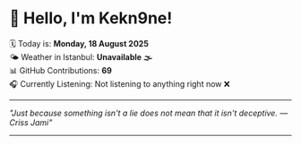 # 👋 Hello, I'm Kekn9ne!

🗓️ Today is: **Monday, 18 August 2025**  
🌤️ Weather in Istanbul: **Unavailable 🌫️**  
📊 GitHub Contributions: **69**  
🎧 Currently Listening: Not listening to anything right now ❌

---

_"Just because something isn't a lie does not mean that it isn't deceptive. — *Criss Jami*"_

---

